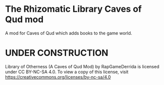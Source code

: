 # The Rhizomatic Library Caves of Qud mod
 A mod for Caves of Qud which adds books to the game world.

# UNDER CONSTRUCTION

 Library of Otherness (A Caves of Qud Mod) by RapGameDerrida is licensed under CC BY-NC-SA 4.0. To view a copy of this license, visit https://creativecommons.org/licenses/by-nc-sa/4.0 